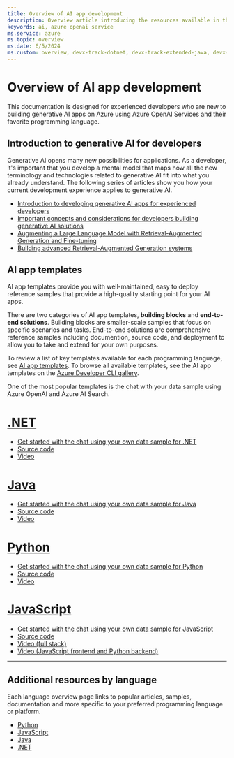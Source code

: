 ```yaml
---
title: Overview of AI app development
description: Overview article introducing the resources available in this content area, and how to get started integrating generative AI into applications.
keywords: ai, azure openai service
ms.service: azure
ms.topic: overview
ms.date: 6/5/2024
ms.custom: overview, devx-track-dotnet, devx-track-extended-java, devx-track-js, devx-track-python, build-2024-intelligent-apps
---
```


# Overview of AI app development

This documentation is designed for experienced developers who are new to building generative AI apps on Azure using Azure OpenAI Services and their favorite programming language.

## Introduction to generative AI for developers

Generative AI opens many new possibilities for applications. As a developer, it's important that you develop a mental model that maps how all the new terminology and technologies related to generative AI fit into what you already understand. The following series of articles show you how your current development experience applies to generative AI. 

* [Introduction to developing generative AI apps for experienced developers](./introduction-build-generative-ai-solutions.md)
* [Important concepts and considerations for developers building generative AI solutions](./gen-ai-concepts-considerations-developers.md)
* [Augmenting a Large Language Model with Retrieval-Augmented Generation and Fine-tuning](./augment-llm-rag-fine-tuning.md)
* [Building advanced Retrieval-Augmented Generation systems](./advanced-retrieval-augmented-generation.md)

## AI app templates

AI app templates provide you with well-maintained, easy to deploy reference samples that provide a high-quality starting point for your AI apps.

There are two categories of AI app templates, **building blocks** and **end-to-end solutions**. Building blocks are smaller-scale samples that focus on specific scenarios and tasks. End-to-end solutions are comprehensive reference samples including documention, source code, and deployment to allow you to take and extend for your own purposes.

To review a list of key templates available for each programming language, see [AI app templates](/azure/developer/ai/intelligent-app-templates). To browse all available templates, see the AI app templates on the [Azure Developer CLI gallery](https://aka.ms/ai-apps).

One of the most popular templates is the chat with your data sample using Azure OpenAI and Azure AI Search.

# [.NET](#tab/dotnet)

* [Get started with the chat using your own data sample for .NET](/dotnet/ai/get-started-app-chat-template?toc=/azure/developer/ai/toc.json&bc=/azure/developer/ai/breadcrumb/toc.json)
* [Source code](https://github.com/Azure-Samples/azure-search-openai-demo-csharp)
* [Video](https://aka.ms/azai/net/video)

# [Java](#tab/java)

* [Get started with the chat using your own data sample for Java](/azure/developer/java/ai/get-started-app-chat-template?toc=/azure/developer/ai/toc.json&bc=/azure/developer/ai/breadcrumb/toc.json)
* [Source code](https://github.com/Azure-Samples/azure-search-openai-demo-java)
* [Video](https://aka.ms/azai/java/video)

# [Python](#tab/python)

* [Get started with the chat using your own data sample for Python](/azure/developer/python/get-started-app-chat-template?toc=/azure/developer/ai/toc.json&bc=/azure/developer/ai/breadcrumb/toc.json)
* [Source code](https://github.com/Azure-Samples/azure-search-openai-demo)
* [Video](https://aka.ms/azai/py/video)

# [JavaScript](#tab/javascript)

* [Get started with the chat using your own data sample for JavaScript](/azure/developer/javascript/get-started-app-chat-template?toc=/azure/developer/ai/toc.json&bc=/azure/developer/ai/breadcrumb/toc.json)
* [Source code](https://github.com/Azure-Samples/azure-search-openai-javascript)
* [Video (full stack)](https://aka.ms/azai/js/video)
* [Video (JavaScript frontend and Python backend)](https://aka.ms/azai/js.py/video)

---

## Additional resources by language

Each language overview page links to popular articles, samples, documentation and more specific to your preferred programming language or platform.

- [Python](../python/azure-ai-for-python-developers.md?toc=/azure/developer/ai/toc.json&bc=/azure/developer/ai/breadcrumb/toc.json)
- [JavaScript](../javascript/ai/azure-ai-for-javascript-developers.md?toc=/azure/developer/ai/toc.json&bc=/azure/developer/ai/breadcrumb/toc.json)
- [Java](../java/ai/azure-ai-for-java-developers.md?toc=/azure/developer/ai/toc.json&bc=/azure/developer/ai/breadcrumb/toc.json)
- [.NET](/dotnet/ai/azure-ai-for-dotnet-developers?toc=/azure/developer/ai/toc.json&bc=/azure/developer/ai/breadcrumb/toc.json)
